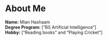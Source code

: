 # About Me

**Name:** Mian Hashaam  
**Degree Program:** [“BS Artificial Intelligence”]  
**Hobby:** [“Reading books” and “Playing Cricket”]
